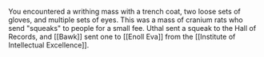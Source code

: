 You encountered a writhing mass with a trench coat, two loose sets of gloves, and multiple sets of eyes. This was a mass of cranium rats who send "squeaks" to people for a small fee. Uthal sent a squeak to the Hall of Records, and [[Bawk]] sent one to [[Enoll Eva]] from the [[Institute of Intellectual Excellence]].